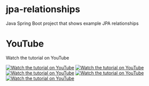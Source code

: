 # jpa-relationships
Java Spring Boot project that shows example JPA relationships

# YouTube

Watch the tutorial on YouTube

[![Watch the tutorial on YouTube](https://img.youtube.com/vi/ntN1HWKND8U/maxresdefault.jpg)](https://youtu.be/ntN1HWKND8U)
[![Watch the tutorial on YouTube](https://img.youtube.com/vi/8X1eaC6r2TM/maxresdefault.jpg)](https://youtu.be/8X1eaC6r2TM)
[![Watch the tutorial on YouTube](https://img.youtube.com/vi/QWcIZjg3MQA/maxresdefault.jpg)](https://youtu.be/QWcIZjg3MQA)
[![Watch the tutorial on YouTube](https://img.youtube.com/vi/Svpcn5wJ8CU/maxresdefault.jpg)](https://youtu.be/Svpcn5wJ8CU)
[![Watch the tutorial on YouTube](https://img.youtube.com/vi/tSb02fMEB5o/maxresdefault.jpg)](https://youtu.be/tSb02fMEB5o)
